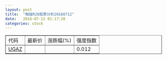 ```yaml
---
layout: post
title:  "触碰R20股票分析20160712"
date:   2016-07-12 01:17:20
categories: stock
---
```

<script type="text/javascript">
var stockList = []
stockList.push('gb_ugaz');
</script>

<table border="1">
 <tr>
 <td>代码</td>
  <td>最新价</td>
  <td>涨跌幅(%)</td>
 <td>强度指数</td>
</tr>
  <tr id="ugaz"><td><a href="http://stock.finance.sina.com.cn/usstock/quotes/UGAZ.html" target="_blank">UGAZ</a></td><td></td><td></td><td>0.012</td></tr>
</table>
